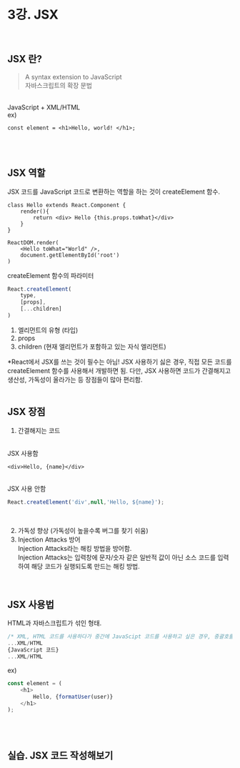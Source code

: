 # 3강. JSX
<br>

## JSX 란?
> A syntax extension to JavaScript 
<br> 자바스크립트의 확장 문법
<br> 
JavaScript + XML/HTML
<br> 
ex)

```JSX
const element = <h1>Hello, world! </h1>;
```

<br> <br>

## JSX 역할
JSX 코드를 JavaScript 코드로 변환하는 역할을 하는 것이 createElement 함수.

```JSX
class Hello extends React.Component {
    render(){
        return <div> Hello {this.props.toWhat}</div>
    }
}

ReactDOM.render(
    <Hello toWhat="World" />,
    document.getElementById('root')
)
```

createElement 함수의 파라미터
```JavaScript
React.createElement(
    type,
    [props],
    [...children]
)
```
1. 엘리먼트의 유형 (타입)
2. props 
3. children (현재 엘리먼트가 포함하고 있는 자식 엘리먼트)

*React에서 JSX를 쓰는 것이 필수는 아님! JSX 사용하기 싫은 경우, 직접 모든 코드를 createElement 함수를 사용해서 개발하면 됨. 다만, JSX 사용하면 코드가 간결해지고 생산성, 가독성이 올라가는 등 장점들이 많아 편리함. 
<br><br>

## JSX 장점
1. 간결해지는 코드
<br>
JSX 사용함

```JSX
<div>Hello, {name}</div>
```

<br>
JSX 사용 안함

```JavaScript
React.createElement('div',null,'Hello, ${name}');
```

<br>

2. 가독성 향상 (가독성이 높을수록 버그를 찾기 쉬움)<br>
3. Injection Attacks 방어<br>
Injection Attacks라는 해킹 방법을 방어함. <br>
Injection Attacks는 입력창에 문자/숫자 같은 일반적 값이 아닌 소스 코드를 입력하여 해당 코드가 실행되도록 만드는 해킹 방법.<br>
<br>

## JSX 사용법
HTML과 자바스크립트가 섞인 형태.
```JavaScript
/* XML, HTML 코드를 사용하다가 중간에 JavaScipt 코드를 사용하고 싶은 경우, 중괄호를 써서 묶어주면 됨. */
...XML/HTML
{JavaScript 코드}
...XML/HTML
```

ex)
```JavaScript
const element = (
    <h1>
        Hello, {formatUser(user)}
    </h1>
);
```
<br><br>

## 실습. JSX 코드 작성해보기
